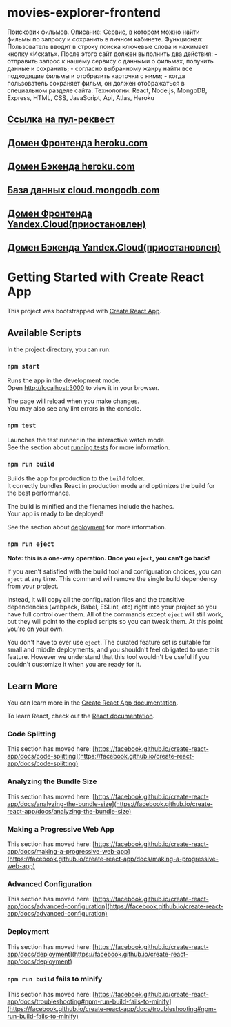# movies-explorer-frontend
Поисковик фильмов.  Описание: Сервис, в котором можно найти фильмы по запросу и сохранить в личном кабинете.  Функционал: Пользователь вводит в строку поиска ключевые слова и нажимает кнопку «Искать». После этого сайт должен выполнить два действия: - отправить запрос к нашему сервису с данными о фильмах, получить данные и сохранить; - согласно выбранному жанру найти все подходящие фильмы и отобразить карточки с ними; - когда пользователь сохраняет фильм, он должен отображаться в специальном разделе сайта.  Технологии: React, Node.js, MongoDB, Express, HTML, CSS, JavaScript, Api, Atlas, Heroku

## [Ссылка на пул-реквест](https://github.com/nikolaysaitov/movies-explorer-frontend/pull/2)

## [Домен Фронтенда heroku.com](https://nikolaysaitovmoviesfrontend.herokuapp.com/)

## [Домен Бэкенда heroku.com](https://nikolaysaitovmovies.herokuapp.com/)

## [База данных cloud.mongodb.com](https://cloud.mongodb.com/)





## [Домен Фронтенда Yandex.Cloud(приостановлен)](https://kino.nomoredomains.sbs/)


## [Домен Бэкенда Yandex.Cloud(приостановлен)](https://api.kino.nomoredomains.sbs/)





# Getting Started with Create React App

This project was bootstrapped with [Create React App](https://github.com/facebook/create-react-app).

## Available Scripts

In the project directory, you can run:

### `npm start`

Runs the app in the development mode.\
Open [http://localhost:3000](http://localhost:3000) to view it in your browser.

The page will reload when you make changes.\
You may also see any lint errors in the console.

### `npm test`

Launches the test runner in the interactive watch mode.\
See the section about [running tests](https://facebook.github.io/create-react-app/docs/running-tests) for more information.

### `npm run build`

Builds the app for production to the `build` folder.\
It correctly bundles React in production mode and optimizes the build for the best performance.

The build is minified and the filenames include the hashes.\
Your app is ready to be deployed!

See the section about [deployment](https://facebook.github.io/create-react-app/docs/deployment) for more information.

### `npm run eject`

**Note: this is a one-way operation. Once you `eject`, you can't go back!**

If you aren't satisfied with the build tool and configuration choices, you can `eject` at any time. This command will remove the single build dependency from your project.

Instead, it will copy all the configuration files and the transitive dependencies (webpack, Babel, ESLint, etc) right into your project so you have full control over them. All of the commands except `eject` will still work, but they will point to the copied scripts so you can tweak them. At this point you're on your own.

You don't have to ever use `eject`. The curated feature set is suitable for small and middle deployments, and you shouldn't feel obligated to use this feature. However we understand that this tool wouldn't be useful if you couldn't customize it when you are ready for it.

## Learn More

You can learn more in the [Create React App documentation](https://facebook.github.io/create-react-app/docs/getting-started).

To learn React, check out the [React documentation](https://reactjs.org/).

### Code Splitting

This section has moved here: [https://facebook.github.io/create-react-app/docs/code-splitting](https://facebook.github.io/create-react-app/docs/code-splitting)

### Analyzing the Bundle Size

This section has moved here: [https://facebook.github.io/create-react-app/docs/analyzing-the-bundle-size](https://facebook.github.io/create-react-app/docs/analyzing-the-bundle-size)

### Making a Progressive Web App

This section has moved here: [https://facebook.github.io/create-react-app/docs/making-a-progressive-web-app](https://facebook.github.io/create-react-app/docs/making-a-progressive-web-app)

### Advanced Configuration

This section has moved here: [https://facebook.github.io/create-react-app/docs/advanced-configuration](https://facebook.github.io/create-react-app/docs/advanced-configuration)

### Deployment

This section has moved here: [https://facebook.github.io/create-react-app/docs/deployment](https://facebook.github.io/create-react-app/docs/deployment)

### `npm run build` fails to minify

This section has moved here: [https://facebook.github.io/create-react-app/docs/troubleshooting#npm-run-build-fails-to-minify](https://facebook.github.io/create-react-app/docs/troubleshooting#npm-run-build-fails-to-minify)
